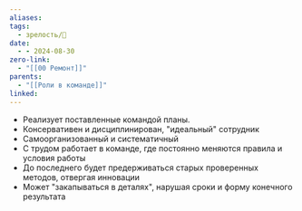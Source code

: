 ```yaml
---
aliases: 
tags:
  - зрелость/🌱
date:
  - - 2024-08-30
zero-link:
  - "[[00 Ремонт]]"
parents:
  - "[[Роли в команде]]"
linked:
---
```

- Реализует поставленные командой планы.
- Консервативен и дисциплинирован, "идеальный" сотрудник
- Самоорганизованный и систематичный
- С трудом работает в команде, где постоянно меняются правила и условия работы
- До последнего будет предерживаться старых проверенных методов, отвергая инновации
- Может "закапываться в деталях", нарушая сроки и форму конечного результата